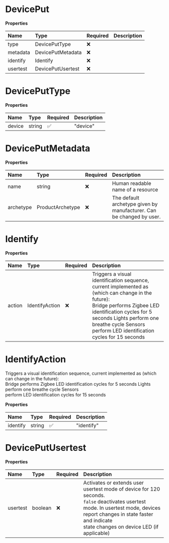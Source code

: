 # DevicePut

**Properties**

| Name     | Type              | Required | Description |
| :------- | :---------------- | :------- | :---------- |
| type     | DevicePutType     | ❌       |             |
| metadata | DevicePutMetadata | ❌       |             |
| identify | Identify          | ❌       |             |
| usertest | DevicePutUsertest | ❌       |             |

# DevicePutType

**Properties**

| Name   | Type   | Required | Description |
| :----- | :----- | :------- | :---------- |
| device | string | ✅       | "device"    |

# DevicePutMetadata

**Properties**

| Name      | Type             | Required | Description                                                          |
| :-------- | :--------------- | :------- | :------------------------------------------------------------------- |
| name      | string           | ❌       | Human readable name of a resource                                    |
| archetype | ProductArchetype | ❌       | The default archetype given by manufacturer. Can be changed by user. |

# Identify

**Properties**

| Name   | Type           | Required | Description                                                                                                                                                                                                                                                               |
| :----- | :------------- | :------- | :------------------------------------------------------------------------------------------------------------------------------------------------------------------------------------------------------------------------------------------------------------------------ |
| action | IdentifyAction | ❌       | Triggers a visual identification sequence, current implemented as (which can change in the future):<br/>Bridge performs Zigbee LED identification cycles for 5 seconds Lights perform one breathe cycle Sensors<br/>perform LED identification cycles for 15 seconds<br/> |

# IdentifyAction

Triggers a visual identification sequence, current implemented as (which can change in the future):<br/>Bridge performs Zigbee LED identification cycles for 5 seconds Lights perform one breathe cycle Sensors<br/>perform LED identification cycles for 15 seconds<br/>

**Properties**

| Name     | Type   | Required | Description |
| :------- | :----- | :------- | :---------- |
| identify | string | ✅       | "identify"  |

# DevicePutUsertest

**Properties**

| Name     | Type    | Required | Description                                                                                                                                                                                                                          |
| :------- | :------ | :------- | :----------------------------------------------------------------------------------------------------------------------------------------------------------------------------------------------------------------------------------- |
| usertest | boolean | ❌       | Activates or extends user usertest mode of device for 120 seconds.<br/>`false` deactivates usertest mode. In usertest mode, devices report changes in state faster and indicate<br/>state changes on device LED (if applicable)<br/> |
